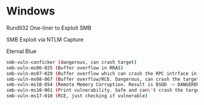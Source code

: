 # Windows

Rundll32 One-liner to Exploit SMB&#x20;

SMB Exploit via NTLM Capture

Eternal Blue



```bash
smb-vuln-conficker (dangerous, can crash target)
smb-vuln-ms06-025 (Buffer overflow in RRAS)
smb-vuln-ms07-029 (Buffer overflow which can crash the RPC intrface in the DNS Server)
smb-vuln-ms08-067 (Buffer overflow/RCE. Dangerous, can crash the target)
smb-vuln-ms10-054 (Remote Memory Corruption. Result is BSOD -> DANGEROUS)
smb-vuln-ms10-061 (Print vulnerability. Safe and can\'t crash the target)
smb-vuln-ms17-010 (RCE, just checking if vulnerable)
```

